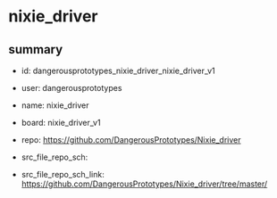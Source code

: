 # nixie_driver
 
## summary 
* id: dangerousprototypes_nixie_driver_nixie_driver_v1
* user: dangerousprototypes
* name: nixie_driver
* board: nixie_driver_v1
* repo: https://github.com/DangerousPrototypes/Nixie_driver



* src_file_repo_sch: 
* src_file_repo_sch_link: https://github.com/DangerousPrototypes/Nixie_driver/tree/master/






